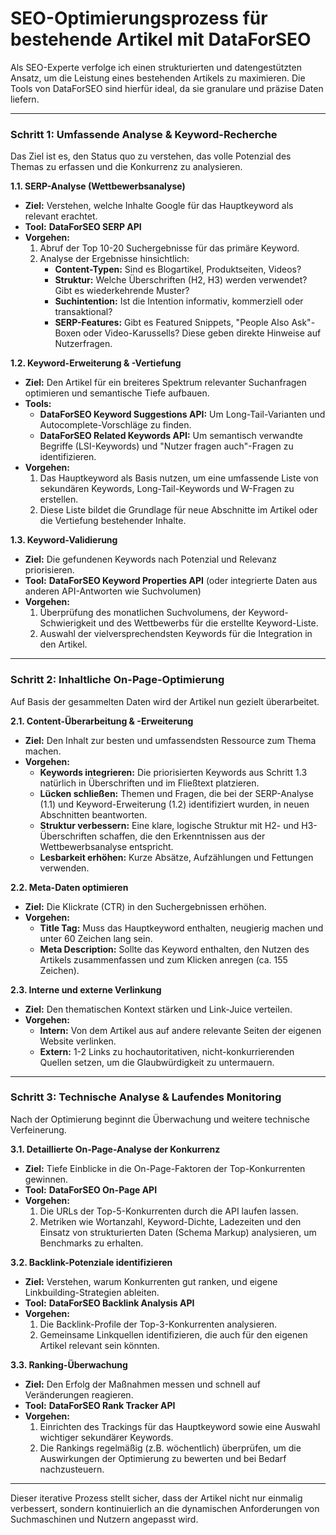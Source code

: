 # SEO-Optimierungsprozess für bestehende Artikel mit DataForSEO

Als SEO-Experte verfolge ich einen strukturierten und datengestützten Ansatz, um die Leistung eines bestehenden Artikels zu maximieren. Die Tools von DataForSEO sind hierfür ideal, da sie granulare und präzise Daten liefern.

---

### Schritt 1: Umfassende Analyse & Keyword-Recherche

Das Ziel ist es, den Status quo zu verstehen, das volle Potenzial des Themas zu erfassen und die Konkurrenz zu analysieren.

**1.1. SERP-Analyse (Wettbewerbsanalyse)**
- **Ziel:** Verstehen, welche Inhalte Google für das Hauptkeyword als relevant erachtet.
- **Tool:** **DataForSEO SERP API**
- **Vorgehen:**
    1. Abruf der Top 10-20 Suchergebnisse für das primäre Keyword.
    2. Analyse der Ergebnisse hinsichtlich:
        - **Content-Typen:** Sind es Blogartikel, Produktseiten, Videos?
        - **Struktur:** Welche Überschriften (H2, H3) werden verwendet? Gibt es wiederkehrende Muster?
        - **Suchintention:** Ist die Intention informativ, kommerziell oder transaktional?
        - **SERP-Features:** Gibt es Featured Snippets, "People Also Ask"-Boxen oder Video-Karussells? Diese geben direkte Hinweise auf Nutzerfragen.

**1.2. Keyword-Erweiterung & -Vertiefung**
- **Ziel:** Den Artikel für ein breiteres Spektrum relevanter Suchanfragen optimieren und semantische Tiefe aufbauen.
- **Tools:**
    - **DataForSEO Keyword Suggestions API:** Um Long-Tail-Varianten und Autocomplete-Vorschläge zu finden.
    - **DataForSEO Related Keywords API:** Um semantisch verwandte Begriffe (LSI-Keywords) und "Nutzer fragen auch"-Fragen zu identifizieren.
- **Vorgehen:**
    1. Das Hauptkeyword als Basis nutzen, um eine umfassende Liste von sekundären Keywords, Long-Tail-Keywords und W-Fragen zu erstellen.
    2. Diese Liste bildet die Grundlage für neue Abschnitte im Artikel oder die Vertiefung bestehender Inhalte.

**1.3. Keyword-Validierung**
- **Ziel:** Die gefundenen Keywords nach Potenzial und Relevanz priorisieren.
- **Tool:** **DataForSEO Keyword Properties API** (oder integrierte Daten aus anderen API-Antworten wie Suchvolumen)
- **Vorgehen:**
    1. Überprüfung des monatlichen Suchvolumens, der Keyword-Schwierigkeit und des Wettbewerbs für die erstellte Keyword-Liste.
    2. Auswahl der vielversprechendsten Keywords für die Integration in den Artikel.

---

### Schritt 2: Inhaltliche On-Page-Optimierung

Auf Basis der gesammelten Daten wird der Artikel nun gezielt überarbeitet.

**2.1. Content-Überarbeitung & -Erweiterung**
- **Ziel:** Den Inhalt zur besten und umfassendsten Ressource zum Thema machen.
- **Vorgehen:**
    - **Keywords integrieren:** Die priorisierten Keywords aus Schritt 1.3 natürlich in Überschriften und im Fließtext platzieren.
    - **Lücken schließen:** Themen und Fragen, die bei der SERP-Analyse (1.1) und Keyword-Erweiterung (1.2) identifiziert wurden, in neuen Abschnitten beantworten.
    - **Struktur verbessern:** Eine klare, logische Struktur mit H2- und H3-Überschriften schaffen, die den Erkenntnissen aus der Wettbewerbsanalyse entspricht.
    - **Lesbarkeit erhöhen:** Kurze Absätze, Aufzählungen und Fettungen verwenden.

**2.2. Meta-Daten optimieren**
- **Ziel:** Die Klickrate (CTR) in den Suchergebnissen erhöhen.
- **Vorgehen:**
    - **Title Tag:** Muss das Hauptkeyword enthalten, neugierig machen und unter 60 Zeichen lang sein.
    - **Meta Description:** Sollte das Keyword enthalten, den Nutzen des Artikels zusammenfassen und zum Klicken anregen (ca. 155 Zeichen).

**2.3. Interne und externe Verlinkung**
- **Ziel:** Den thematischen Kontext stärken und Link-Juice verteilen.
- **Vorgehen:**
    - **Intern:** Von dem Artikel aus auf andere relevante Seiten der eigenen Website verlinken.
    - **Extern:** 1-2 Links zu hochautoritativen, nicht-konkurrierenden Quellen setzen, um die Glaubwürdigkeit zu untermauern.

---

### Schritt 3: Technische Analyse & Laufendes Monitoring

Nach der Optimierung beginnt die Überwachung und weitere technische Verfeinerung.

**3.1. Detaillierte On-Page-Analyse der Konkurrenz**
- **Ziel:** Tiefe Einblicke in die On-Page-Faktoren der Top-Konkurrenten gewinnen.
- **Tool:** **DataForSEO On-Page API**
- **Vorgehen:**
    1. Die URLs der Top-5-Konkurrenten durch die API laufen lassen.
    2. Metriken wie Wortanzahl, Keyword-Dichte, Ladezeiten und den Einsatz von strukturierten Daten (Schema Markup) analysieren, um Benchmarks zu erhalten.

**3.2. Backlink-Potenziale identifizieren**
- **Ziel:** Verstehen, warum Konkurrenten gut ranken, und eigene Linkbuilding-Strategien ableiten.
- **Tool:** **DataForSEO Backlink Analysis API**
- **Vorgehen:**
    1. Die Backlink-Profile der Top-3-Konkurrenten analysieren.
    2. Gemeinsame Linkquellen identifizieren, die auch für den eigenen Artikel relevant sein könnten.

**3.3. Ranking-Überwachung**
- **Ziel:** Den Erfolg der Maßnahmen messen und schnell auf Veränderungen reagieren.
- **Tool:** **DataForSEO Rank Tracker API**
- **Vorgehen:**
    1. Einrichten des Trackings für das Hauptkeyword sowie eine Auswahl wichtiger sekundärer Keywords.
    2. Die Rankings regelmäßig (z.B. wöchentlich) überprüfen, um die Auswirkungen der Optimierung zu bewerten und bei Bedarf nachzusteuern.

---

Dieser iterative Prozess stellt sicher, dass der Artikel nicht nur einmalig verbessert, sondern kontinuierlich an die dynamischen Anforderungen von Suchmaschinen und Nutzern angepasst wird.
